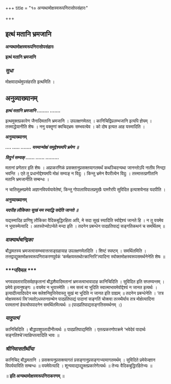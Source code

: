 +++
title = "१० अन्यथामोक्षस्वरूपनिरासोपसंहारः"

+++


## इत्थं मतानि भ्रमजानि

**अन्यथामोक्षस्वरूपनिरासोपसंहारः**

**इत्थं मतानि भ्रमजानि**

### ***सुधा***

मोक्षवादार्थमुपसंहरति इत्थमिति ।

## **अनुव्याख्यानम्**

***इत्थं मतानि भ्रमजानि ........ .......***

इत्थमुक्तप्रकारेण जैनादिमतानि भ्रमजानि । उपलक्षणमेतत् । कानिचिद्विप्रलम्भजानि इत्यपि ज्ञेयम् । तस्माद्धेयानीति शेषः । ननु वक्तॄणां क्वचिद्भ्रमः सम्भवत्येव । को दोष इत्यत आह यस्मादिति ।

**अनुव्याख्यानम्**

***.... ..... ....... यस्मान्मोक्षं समुद्देश्यमपि भ्रमेण ॥***

***विदुर्न सम्यक् ...... ...... .........***

मतानां प्रणेतार इति शेषः । अप्राकरणिकं प्रसक्तानुप्रसक्तयागतमर्थं कथञ्चिदन्यथा जानन्तोऽपि नातीव निन्द्या भवन्ति । एते तु प्रधानोद्देश्यमपि मोक्षं सम्यङ् न विदुः । किन्तु भ्रमेन वैपरीत्येन विदुः । तस्मात्तत्प्रणीतानि मतानि भ्रमजानीति सम्बन्धः ।

न चातिसूक्ष्मप्रमेये अज्ञानविपर्ययावेतेषां, किन्तु गोपालाविपालप्रमुखैः पामरैरपि सुविदित इत्याशयेनाह यदपीति ।

**अनुव्याख्यानम्**

***यदपीह लौकिकाः सुखं मम स्याद्धि सदेति जानते ॥***

यद्यस्मादिह प्राणिषु लौकिका वैदिकबुद्धिरहिता अपि, मे सदा सुखं स्यादिति स्वोद्देश्यं जानते हि । न तु वयमेव न भूयास्मेत्यादि । अतस्तेभ्योऽप्येते मन्दा इति । तदनेन प्रबन्धेन पादप्रतिपाद्यं सङ्गतिकथनं च समर्थितम् ॥

### ***वाक्यार्थचन्द्रिका***

बौद्धमतस्य भ्रमजत्वासम्भवात्तत्सङ्ग्रहायाह उपलक्षणमेतदिति । शिष्टं स्पष्टम् । समर्थितमिति । तत्तद्वाद्युक्तमोक्षस्वरूपनिराकरणपूर्वकं ‘कर्मक्षयस्तथोत्क्रान्तिरि’त्यादिना स्वोक्तमोक्षस्वरूपसमर्थनेनेति शेषः ॥

### ***परिमल ***

भगवदवतारादिसर्वज्ञकृतानां बौद्धशैवादिमतानां भ्रमजत्वाभावादाह कानिचिदिति । सुविदित इति सप्तम्यन्तम् । प्रमेये इत्यनुषङ्गः ॥ वयमेव न भूयास्मेति । मम सत्त्वं मा भूदिति स्वात्माभावमेवोद्देश्यं न जानत इत्यर्थः । इत्यादीत्यादिपदेन मम क्लेशनिवृत्तिरेवास्तु सुखं मा भूदिति न जानत इति ग्राह्यम् ॥ तदनेन प्रबन्धेनेति । ‘तत्र मोक्षस्वरूपं त्वि’त्यतोऽधस्तनग्रन्थेन पादप्रतिपाद्यं पादानां सङ्गतिं चोक्त्वा तत्स्थैर्याय तत्र मोक्षेत्यादिना परमतानां हेयत्वोपपादनेन समर्थितमित्यर्थः ॥ (पादप्रतिपाद्यसङ्गतिसमर्थनम् ।)

### ***यादुपत्यं***

कानिचिदिति । बौद्धपाशुपतादीनीत्यर्थः ॥ पादप्रतिपाद्यमिति । एतत्प्रकरणोपक्रमे ‘भवेदेवं पादार्थः सङ्गतिश्चे’त्याक्षिप्तत्वादिति भावः ॥

### ***श्रीनिवासतीर्थीया***

कानिचिद् बौद्धमतानि । प्रसक्त्यनुप्रसक्त्यागतं प्रसङ्गानुप्रसङ्गाभ्यामागतमर्थम् । सुविदिते प्रमेयेज्ज्ञान विपर्ययाविति सम्बन्धः ॥ वयमेवेत्यादि । शून्यवाद्याद्युक्तप्रकारेणेत्यर्थः ॥ तेभ्यः वैदिकबुद्धिरहितेभ्यः ॥

॥ **इति अन्यथामोक्षस्वरूपनिराकरणम्** ॥

